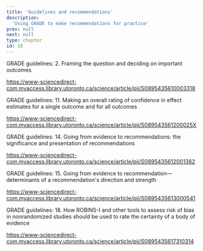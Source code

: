 ```yaml
---
title: 'Guidelines and recommendations'
description:
  'Using GRADE to make recommendations for practice'
prev: null
next: null
type: chapter
id: 10
---
```


<exercise id="1" title="Course overview">
GRADE guidelines: 2. Framing the question and deciding on important outcomes

https://www-sciencedirect-com.myaccess.library.utoronto.ca/science/article/pii/S0895435610003318

GRADE guidelines: 11. Making an overall rating of confidence in effect estimates for a single outcome and for all outcomes

https://www-sciencedirect-com.myaccess.library.utoronto.ca/science/article/pii/S089543561200025X

GRADE guidelines: 14. Going from evidence to recommendations: the significance and presentation of recommendations

https://www-sciencedirect-com.myaccess.library.utoronto.ca/science/article/pii/S0895435612001382

GRADE guidelines: 15. Going from evidence to recommendation—determinants of a recommendation's direction and strength

https://www-sciencedirect-com.myaccess.library.utoronto.ca/science/article/pii/S0895435613000541

GRADE guidelines: 18. How ROBINS-I and other tools to assess risk of bias in nonrandomized studies should be used to rate the certainty of a body of evidence

https://www-sciencedirect-com.myaccess.library.utoronto.ca/science/article/pii/S0895435617310314

</exercise>